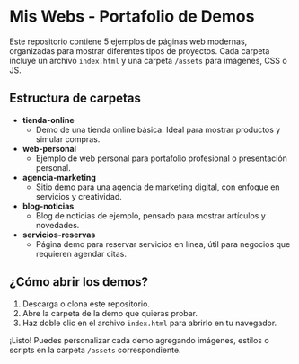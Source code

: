 # Mis Webs - Portafolio de Demos

Este repositorio contiene 5 ejemplos de páginas web modernas, organizadas para mostrar diferentes tipos de proyectos. Cada carpeta incluye un archivo `index.html` y una carpeta `/assets` para imágenes, CSS o JS.

## Estructura de carpetas

- **tienda-online**
  - Demo de una tienda online básica. Ideal para mostrar productos y simular compras.
- **web-personal**
  - Ejemplo de web personal para portafolio profesional o presentación personal.
- **agencia-marketing**
  - Sitio demo para una agencia de marketing digital, con enfoque en servicios y creatividad.
- **blog-noticias**
  - Blog de noticias de ejemplo, pensado para mostrar artículos y novedades.
- **servicios-reservas**
  - Página demo para reservar servicios en línea, útil para negocios que requieren agendar citas.

## ¿Cómo abrir los demos?

1. Descarga o clona este repositorio.
2. Abre la carpeta de la demo que quieras probar.
3. Haz doble clic en el archivo `index.html` para abrirlo en tu navegador.

¡Listo! Puedes personalizar cada demo agregando imágenes, estilos o scripts en la carpeta `/assets` correspondiente. 